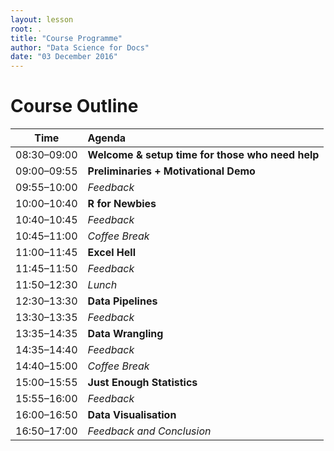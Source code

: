```yaml
---
layout: lesson
root: .
title: "Course Programme"
author: "Data Science for Docs"
date: "03 December 2016"
---
```


Course Outline
==============

<table>
<thead>
<tr class="header">
<th align="center">Time</th>
<th align="left">Agenda</th>
</tr>
</thead>
<tbody>
<tr class="odd">
<td align="center">08:30–09:00</td>
<td align="left"><strong>Welcome &amp; setup time for those who need help</strong></td>
</tr>
<tr class="even">
<td align="center">09:00–09:55</td>
<td align="left"><strong>Preliminaries + Motivational Demo</strong></td>
</tr>
<tr class="odd">
<td align="center">09:55–10:00</td>
<td align="left"><em>Feedback</em></td>
</tr>
<tr class="even">
<td align="center">10:00–10:40</td>
<td align="left"><strong>R for Newbies</strong></td>
</tr>
<tr class="odd">
<td align="center">10:40–10:45</td>
<td align="left"><em>Feedback</em></td>
</tr>
<tr class="even">
<td align="center">10:45–11:00</td>
<td align="left"><em>Coffee Break</em></td>
</tr>
<tr class="odd">
<td align="center">11:00–11:45</td>
<td align="left"><strong>Excel Hell</strong></td>
</tr>
<tr class="even">
<td align="center">11:45–11:50</td>
<td align="left"><em>Feedback</em></td>
</tr>
<tr class="odd">
<td align="center">11:50–12:30</td>
<td align="left"><em>Lunch</em></td>
</tr>
<tr class="even">
<td align="center">12:30–13:30</td>
<td align="left"><strong>Data Pipelines</strong></td>
</tr>
<tr class="odd">
<td align="center">13:30–13:35</td>
<td align="left"><em>Feedback</em></td>
</tr>
<tr class="even">
<td align="center">13:35–14:35</td>
<td align="left"><strong>Data Wrangling</strong></td>
</tr>
<tr class="odd">
<td align="center">14:35–14:40</td>
<td align="left"><em>Feedback</em></td>
</tr>
<tr class="even">
<td align="center">14:40–15:00</td>
<td align="left"><em>Coffee Break</em></td>
</tr>
<tr class="odd">
<td align="center">15:00–15:55</td>
<td align="left"><strong>Just Enough Statistics</strong></td>
</tr>
<tr class="even">
<td align="center">15:55–16:00</td>
<td align="left"><em>Feedback</em></td>
</tr>
<tr class="odd">
<td align="center">16:00–16:50</td>
<td align="left"><strong>Data Visualisation</strong></td>
</tr>
<tr class="even">
<td align="center">16:50–17:00</td>
<td align="left"><em>Feedback and Conclusion</em></td>
</tr>
</tbody>
</table>
